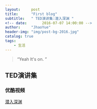 ```yaml
---
layout:     post
title:      "First blog"
subtitle:   " TED演讲集:潜入深渊 "
<!-- date:       2016-07-07 14:00:00 -->
author:     "JhaoYue"
header-img: "img/post-bg-2016.jpg"
catalog: true
tags:
    - 生活
---
```


> “Yeah It's on. ”


## TED演讲集

### 优酷视频



[潜入深渊](http://v.youku.com/v_show/id_XMTU3NjI5NDQ4MA==.html?from=y1.12-87)

